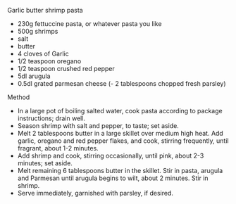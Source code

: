 Garlic butter shrimp pasta

- 230g fettuccine pasta, or whatever pasta you like
- 500g shrimps
- salt
- butter
- 4 cloves of Garlic
- 1/2 teaspoon oregano
- 1/2 teaspoon crushed red pepper
- 5dl arugula
- 0.5dl grated parmesan cheese
(- 2 tablespoons chopped fresh parsley)

Method
- In a large pot of boiling salted water, cook pasta according to package instructions; drain well.
- Season shrimp with salt and pepper, to taste; set aside.
- Melt 2 tablespoons butter in a large skillet over medium high heat. Add garlic, oregano and red pepper flakes, and cook, stirring frequently, until fragrant, about 1-2 minutes.
- Add shrimp and cook, stirring occasionally, until pink, about 2-3 minutes; set aside.
- Melt remaining 6 tablespoons butter in the skillet. Stir in pasta, arugula and Parmesan until arugula begins to wilt, about 2 minutes. Stir in shrimp.
- Serve immediately, garnished with parsley, if desired.
